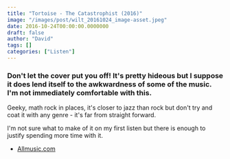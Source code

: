 ```yaml
---
title: "Tortoise - The Catastrophist (2016)"
image: "/images/post/wilt_20161024_image-asset.jpeg"
date: 2016-10-24T00:00:00.0000000
draft: false
author: "David"
tags: []
categories: ["Listen"]
---
```

### Don't let the cover put you off! It's pretty hideous but I suppose it does lend itself to the awkwardness of some of the music. I'm not immediately comfortable with this.

 Geeky, math rock in places, it's closer to jazz than rock but don't try and coat it with any genre - it's far from straight forward. 

 I'm not sure what to make of it on my first listen but there is enough to justify spending more time with it. 

-  [Allmusic.com](http://www.allmusic.com/album/the-catastrophist-mw0002891689)